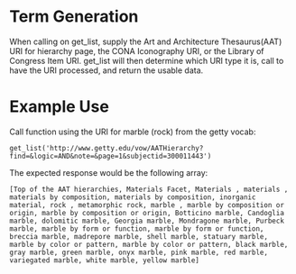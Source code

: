 # Term Generation

When calling on get_list, supply the Art and Architecture Thesaurus(AAT) URI for hierarchy page, the CONA Iconography URI, or the Library of Congress Item URI. get_list will then determine which URI type it is, call to have the URI processed, and return the usable data.

# Example Use

Call function using the URI for marble (rock) from the getty vocab:

`get_list('http://www.getty.edu/vow/AATHierarchy?find=&logic=AND&note=&page=1&subjectid=300011443')`

The expected response would be the following array:

`[Top of the AAT hierarchies, Materials Facet, Materials , materials , materials by composition, materials by composition, inorganic material, rock , metamorphic rock, marble , marble by composition or origin, marble by composition or origin, Botticino marble, Candoglia marble, dolomitic marble, Georgia marble, Mondragone marble, Purbeck marble, marble by form or function, marble by form or function, breccia marble, madrepore marble, shell marble, statuary marble, marble by color or pattern, marble by color or pattern, black marble, gray marble, green marble, onyx marble, pink marble, red marble, variegated marble, white marble, yellow marble]`
